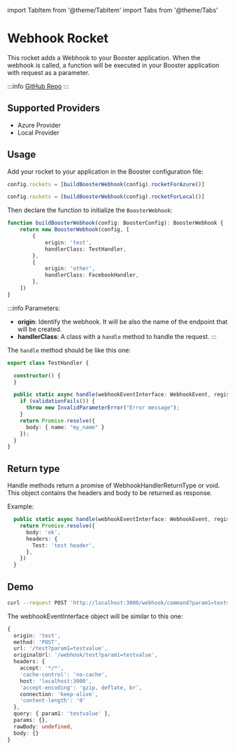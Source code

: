 import TabItem from '@theme/TabItem'
import Tabs from '@theme/Tabs'

# Webhook Rocket

This rocket adds a Webhook to your Booster application. When the webhook is called, a function will be executed in your Booster application with request as a parameter.

:::info
[GitHub Repo](https://github.com/boostercloud/rocket-webhook)
:::

## Supported Providers
- Azure Provider
- Local Provider

## Usage

Add your rocket to your application in the Booster configuration file:
<Tabs groupId="providers-usage">
<TabItem value="azure-provider" label="Azure Provider" default>

```typescript
config.rockets = [buildBoosterWebhook(config).rocketForAzure()]
```
</TabItem>
<TabItem value="local-provider" label="Local Provider" default>

```typescript
config.rockets = [buildBoosterWebhook(config).rocketForLocal()]
```

</TabItem>
</Tabs>


Then declare the function to initialize the `BoosterWebhook`:
```typescript
function buildBoosterWebhook(config: BoosterConfig): BoosterWebhook {
    return new BoosterWebhook(config, [
        {
            origin: 'test',
            handlerClass: TestHandler,
        },
        {
            origin: 'other',
            handlerClass: FacebookHandler,
        },
    ])
}
```

:::info
Parameters:
- **origin**: Identify the webhook. It will be also the name of the endpoint that will be created.
- **handlerClass**: A class with a `handle` method to handle the request.
:::

The `handle` method should be like this one:
```typescript
export class TestHandler {

  constructor() {
  }

  public static async handle(webhookEventInterface: WebhookEvent, register: Register): Promise<WebhookHandlerReturnType> {
    if (validationFails()) {
      throw new InvalidParameterError("Error message");
    }
    return Promise.resolve({
      body: { name: "my_name" }
    });
  }
}
```

## Return type
Handle methods return a promise of WebhookHandlerReturnType or void. This object contains the headers and body to be returned as response. 

Example:
```typescript
  public static async handle(webhookEventInterface: WebhookEvent, register: Register): Promise<WebhookHandlerReturnType> {
    return Promise.resolve({
      body: 'ok',
      headers: {
        Test: 'test header',
      },
    })
  }
```

## Demo

```bash
curl --request POST 'http://localhost:3000/webhook/command?param1=testvalue'
```

The webhookEventInterface object will be similar to this one:
```typescript
{
  origin: 'test',
  method: 'POST',
  url: '/test?param1=testvalue',
  originalUrl: '/webhook/test?param1=testvalue',
  headers: {
    accept: '*/*',
    'cache-control': 'no-cache',
    host: 'localhost:3000',
    'accept-encoding': 'gzip, deflate, br',
    connection: 'keep-alive',
    'content-length': '0'
  },
  query: { param1: 'testvalue' },
  params: {},
  rawBody: undefined,
  body: {}
}
```

